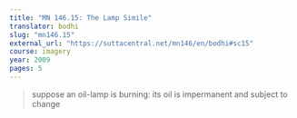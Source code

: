 ```yaml
---
title: "MN 146.15: The Lamp Simile"
translator: bodhi
slug: "mn146.15"
external_url: "https://suttacentral.net/mn146/en/bodhi#sc15"
course: imagery
year: 2009
pages: 5
---
```


> suppose an oil-lamp is burning: its oil is impermanent and subject to change


